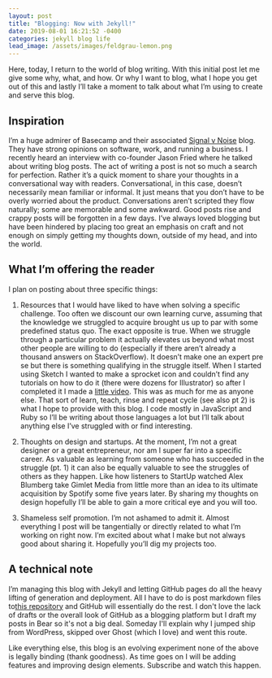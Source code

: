 ```yaml
---
layout: post
title: "Blogging: Now with Jekyll!"
date: 2019-08-01 16:21:52 -0400
categories: jekyll blog life
lead_image: /assets/images/feldgrau-lemon.png
---
```


Here, today, I return to the world of blog writing. With this initial post let me give some why, what, and how. Or why I want to blog, what I hope you get out of this and lastly I’ll take a moment to talk about what I’m using to create and serve this blog.

## Inspiration

I’m a huge admirer of Basecamp and their associated [Signal v Noise](https://m.signalvnoise.com) blog. They have strong opinions on software, work, and running a business. I recently heard an interview with co-founder Jason Fried where he talked about writing blog posts. The act of writing a post is not so much a search for perfection. Rather it’s a quick moment to share your thoughts in a conversational way with readers. Conversational, in this case, doesn’t necessarily mean familiar or informal. It just means that you don’t have to be overly worried about the product. Conversations aren’t scripted they flow naturally; some are memorable and some awkward. Good posts rise and crappy posts will be forgotten in a few days.
I’ve always loved blogging but have been hindered by placing too great an emphasis on craft and not enough on simply getting my thoughts down, outside of my head, and into the world.

## What I’m offering the reader

I plan on posting about three specific things:

1. Resources that I would have liked to have when solving a specific challenge. Too often we discount our own learning curve, assuming that the knowledge we struggled to acquire brought us up to par with some predefined status quo. The exact opposite is true. When we struggle through a particular problem it actually elevates us beyond what most other people are willing to do (especially if there aren’t already a thousand answers on StackOverflow). It doesn’t make one an expert pre se but there is something qualifying in the struggle itself. When I started using Sketch I wanted to make a sprocket icon and couldn’t find any tutorials on how to do it (there were dozens for Illustrator) so after I completed it I made a [little video](https://www.youtube.com/watch?v=IOf0hZl3eEQ). This was as much for me as anyone else. That sort of learn, teach, rinse and repeat cycle (see also pt 2) is what I hope to provide with this blog. I code mostly in JavaScript and Ruby so I’ll be writing about those languages a lot but I’ll talk about anything else I’ve struggled with or find interesting.

2. Thoughts on design and startups. At the moment, I’m not a great designer or a great entrepreneur, nor am I super far into a specific career. As valuable as learning from someone who has succeeded in the struggle (pt. 1) it can also be equally valuable to see the struggles of others as they happen. Like how listeners to StartUp watched Alex Blumberg take Gimlet Media from little more than an idea to its ultimate acquisition by Spotify some five years later. By sharing my thoughts on design hopefully I’ll be able to gain a more critical eye and you will too.

3. Shameless self promotion. I’m not ashamed to admit it. Almost everything I post will be tangentially or directly related to what I’m working on right now. I’m excited about what I make but not always good about sharing it. Hopefully you’ll dig my projects too.

## A technical note

I’m managing this blog with Jekyll and letting GitHub pages do all the heavy lifting of generation and deployment. All I have to do is post markdown files to[this repository](https://github.com/tfantina/tfantina.github.io) and GitHub will essentially do the rest. I don't love the lack of drafts or the overall look of GitHub as a blogging platform but I draft my posts in Bear so it's not a big deal. Someday I'll explain why I jumped ship from WordPress, skipped over Ghost (which I love) and went this route.

Like everything else, this blog is an evolving experiment none of the above is legally binding (thank goodness). As time goes on I will be adding features and improving design elements. Subscribe and watch this happen.
